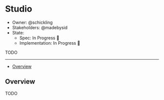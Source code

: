 # Studio

- Owner: @schickling 
- Stakeholders: @madebysid 
- State: 
  - Spec: In Progress 🚧
  - Implementation: In Progress 🚧

TODO

---

<!-- START doctoc generated TOC please keep comment here to allow auto update -->
<!-- DON'T EDIT THIS SECTION, INSTEAD RE-RUN doctoc TO UPDATE -->


- [Overview](#overview)

<!-- END doctoc generated TOC please keep comment here to allow auto update -->

## Overview

TODO
